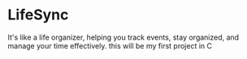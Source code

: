 # LifeSync
 It's like a life organizer, helping you track events, stay organized, and manage your time effectively. this will be my first project in C
